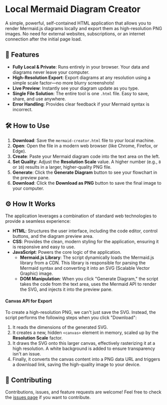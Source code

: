 # Local Mermaid Diagram Creator

A simple, powerful, self-contained HTML application that allows you to render Mermaid.js diagrams locally and export them as high-resolution PNG images. No need for external websites, subscriptions, or an internet connection after the initial page load.

## 🚀 Features

*   **Fully Local & Private**: Runs entirely in your browser. Your data and diagrams never leave your computer.
*   **High-Resolution Export**: Export diagrams at any resolution using a simple scale factor—no more blurry screenshots!
*   **Live Preview**: Instantly see your diagram update as you type.
*   **Single File Solution**: The entire tool is one `.html` file. Easy to save, share, and use anywhere.
*   **Error Handling**: Provides clear feedback if your Mermaid syntax is incorrect.

## 🛠️ How to Use

1.  **Download**: Save the `mermaid-creator.html` file to your local machine.
2.  **Open**: Open the file in a modern web browser (like Chrome, Firefox, or Edge).
3.  **Create**: Paste your Mermaid diagram code into the text area on the left.
4.  **Set Quality**: Adjust the **Resolution Scale** value. A higher number (e.g., `8` or `10`) results in a larger, higher-quality PNG file.
5.  **Generate**: Click the **Generate Diagram** button to see your flowchart in the preview pane.
6.  **Download**: Click the **Download as PNG** button to save the final image to your computer.

## ⚙️ How It Works

The application leverages a combination of standard web technologies to provide a seamless experience:

*   **HTML**: Structures the user interface, including the code editor, control buttons, and the diagram preview area.
*   **CSS**: Provides the clean, modern styling for the application, ensuring it is responsive and easy to use.
*   **JavaScript**: Powers the core logic of the application.
    *   **Mermaid.js Library**: The script dynamically loads the Mermaid.js library from a CDN. This library is responsible for parsing the Mermaid syntax and converting it into an SVG (Scalable Vector Graphic) image.
    *   **DOM Manipulation**: When you click "Generate Diagram," the script takes the code from the text area, uses the Mermaid API to render the SVG, and injects it into the preview pane.

#### Canvas API for Export

To create a high-resolution PNG, we can't just save the SVG. Instead, the script performs the following steps when you click "Download":

1.  It reads the dimensions of the generated SVG.
2.  It creates a new, hidden `<canvas>` element in memory, scaled up by the **Resolution Scale** factor.
3.  It draws the SVG onto this larger canvas, effectively rasterizing it at a high resolution. A white background is added to ensure transparency isn't an issue.
4.  Finally, it converts the canvas content into a PNG data URL and triggers a download link, saving the high-quality image to your device.

## 🤝 Contributing

Contributions, issues, and feature requests are welcome! Feel free to check the [issues page](https://github.com/your-username/your-repository/issues) if you want to contribute.

